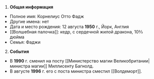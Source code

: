 1. **Общая информация**
 - Полное имя: Корнелиус Отто Фадж
 - Другие имена: нет
 - Дата и место рождения: 12 августа **1950** г., Йорк, Англия
 - [[Волшебная палочка]]: кедр, с сердечной жилой дракона, 10⅔ дюйма
 - Семья: Фаджи

2. **События**
 - В **1990** г. сменил на посту [[Министерство магии Великобритании|министра магии]] Миллисенту Багнолд.
 - В августе **1996** г. его с поста министра сместил [[Волдеморт]].